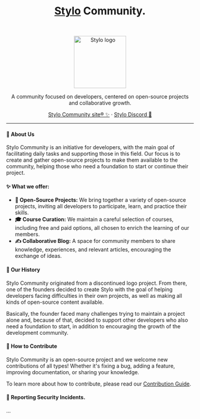 <h1 align="center"><a href="https://stylobr.site">Stylo</a> Community.</h1><br>

<p align="center">
  <a href="https://stylobr.site/">
    <img src="https://avatars.githubusercontent.com/u/217689814?s=200&v=4" alt="Stylo logo" height="140">
  </a>
</p>

<p align="center">
  A community focused on developers, centered on open-source projects and collaborative growth.
</p>

<p align="center">
  <a href="https://stylobr.site">Stylo Community site® ✨</a>
  ·
  <a href="https://discord.gg/xDjmK9ShuV">Stylo Discord 🐞</a>
</p>

----

#### 🌟 About Us

Stylo Community is an initiative for developers, with the main goal of facilitating daily tasks and supporting those in this field. Our focus is to create and gather open-source projects to make them available to the community, helping those who need a foundation to start or continue their project.


#### ✨ What we offer:

* **🚀 Open-Source Projects:**
    We bring together a variety of open-source projects, inviting all developers to participate, learn, and practice their skills.
* **🎓 Course Curation:**
    We maintain a careful selection of courses, including free and paid options, all chosen to enrich the learning of our members.
* **✍️ Collaborative Blog:**
    A space for community members to share knowledge, experiences, and relevant articles, encouraging the exchange of ideas.


#### 📜 Our History

Stylo Community originated from a discontinued logo project. From there, one of the founders decided to create Stylo with the goal of helping developers facing difficulties in their own projects, as well as making all kinds of open-source content available.

Basically, the founder faced many challenges trying to maintain a project alone and, because of that, decided to support other developers who also need a foundation to start, in addition to encouraging the growth of the development community.


#### 🤝 How to Contribute

Stylo Community is an open-source project and we welcome new contributions of all types! Whether it's fixing a bug, adding a feature, improving documentation, or sharing your knowledge.

To learn more about how to contribute, please read our [Contribution Guide](https://github.com/Stylo-Community).


#### 👾 Reporting Security Incidents.

...